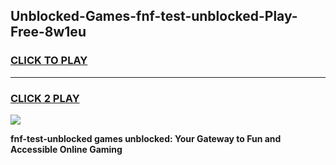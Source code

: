 
## Unblocked-Games-fnf-test-unblocked-Play-Free-8w1eu
<h3>
<a href="https://premium76.site?title=fnf-test-unblocked&ref=12A">CLICK TO PLAY</a></h3>
<hr>

<h3>
<a href="https://premium76.site?title=fnf-test-unblocked&ref=12A">CLICK 2 PLAY</a>
  
</h3>

<a href="https://premium76.site?title=fnf-test-unblocked&ref=12A"><img src="https://clearcache.store/games.png"></a>


**fnf-test-unblocked games unblocked: Your Gateway to Fun and Accessible Online Gaming**
